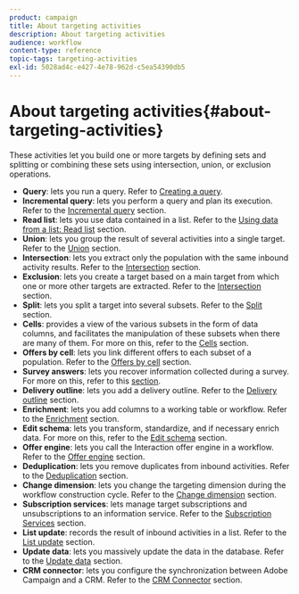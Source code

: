 ```yaml
---
product: campaign
title: About targeting activities
description: About targeting activities
audience: workflow
content-type: reference
topic-tags: targeting-activities
exl-id: 5028ad4c-e427-4e78-962d-c5ea54390db5
---
```

# About targeting activities{#about-targeting-activities}

These activities let you build one or more targets by defining sets and splitting or combining these sets using intersection, union, or exclusion operations.

* **Query**: lets you run a query. Refer to [Creating a query](../../workflow/using/query.md#creating-a-query).
* **Incremental query**: lets you perform a query and plan its execution. Refer to the [Incremental query](../../workflow/using/incremental-query.md) section.
* **Read list**: lets you use data contained in a list. Refer to the [Using data from a list: Read list](../../platform/using/import-export-workflows.md#using-data-from-a-list--read-list) section.
* **Union**: lets you group the result of several activities into a single target. Refer to the [Union](../../workflow/using/union.md) section.
* **Intersection**: lets you extract only the population with the same inbound activity results. Refer to the [Intersection](../../workflow/using/intersection.md) section.
* **Exclusion**: lets you create a target based on a main target from which one or more other targets are extracted. Refer to the [Intersection](../../workflow/using/intersection.md) section.
* **Split**: lets you split a target into several subsets. Refer to the [Split](../../workflow/using/split.md) section.
* **Cells**: provides a view of the various subsets in the form of data columns, and facilitates the manipulation of these subsets when there are many of them. For more on this, refer to the [Cells](../../workflow/using/cells.md) section.
* **Offers by cell**: lets you link different offers to each subset of a population. Refer to the [Offers by cell](../../workflow/using/offers-by-cell.md) section.
* **Survey answers**: lets you recover information collected during a survey. For more on this, refer to this [section](../../surveys/using/getting-started-with-surveys.md).
* **Delivery outline**: lets you add a delivery outline. Refer to the [Delivery outline](../../workflow/using/delivery-outline.md) section.
* **Enrichment**: lets you add columns to a working table or workflow. Refer to the [Enrichment](../../workflow/using/enrichment.md) section.
* **Edit schema**: lets you transform, standardize, and if necessary enrich data. For more on this, refer to the [Edit schema](../../workflow/using/edit-schema.md) section.
* **Offer engine**: lets you call the Interaction offer engine in a workflow. Refer to the [Offer engine](../../workflow/using/offer-engine.md) section.
* **Deduplication**: lets you remove duplicates from inbound activities. Refer to the [Deduplication](../../workflow/using/deduplication.md) section.
* **Change dimension**: lets you change the targeting dimension during the workflow construction cycle. Refer to the [Change dimension](../../workflow/using/change-dimension.md) section.
* **Subscription services**: lets manage target subscriptions and unsubscriptions to an information service. Refer to the [Subscription Services](../../workflow/using/subscription-services.md) section.
* **List update**: records the result of inbound activities in a list. Refer to the [List update](../../workflow/using/list-update.md) section.
* **Update data**: lets you massively update the data in the database. Refer to the [Update data](../../workflow/using/update-data.md) section.
* **CRM connector**: lets you configure the synchronization between Adobe Campaign and a CRM. Refer to the [CRM Connector](../../workflow/using/crm-connector.md) section.
